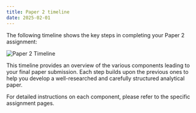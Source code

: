 ```yaml
---
title: Paper 2 timeline
date: 2025-02-01
---
```


The following timeline shows the key steps in completing your Paper 2 assignment:

![Paper 2 Timeline](/images/p2-timeline.svg)

This timeline provides an overview of the various components leading to your final paper submission. Each step builds upon the previous ones to help you develop a well-researched and carefully structured analytical paper.

For detailed instructions on each component, please refer to the specific assignment pages.


